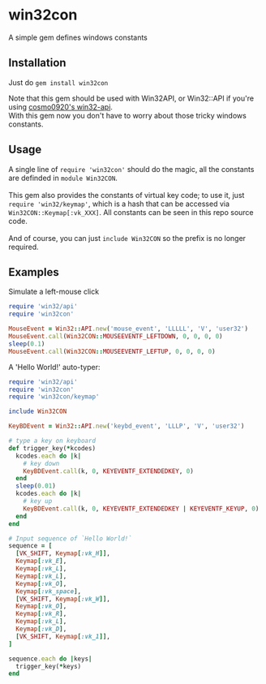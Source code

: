 # win32con
A simple gem defines windows constants

## Installation
Just do `gem install win32con`

Note that this gem should be used with Win32API, or Win32::API if you're using [cosmo0920's win32-api](https://github.com/cosmo0920/win32-api).</br>
With this gem now you don't have to worry about those tricky windows constants.


## Usage
A single line of `require 'win32con'` should do the magic, all the constants are definded in `module Win32CON`.
<br><br>
This gem also provides the constants of virtual key code; to use it, just `require 'win32/keymap'`, which is a hash that can be accessed via `Win32CON::Keymap[:vk_XXX]`. All constants can be seen in this repo source code.
<br><br>
And of course, you can just `include Win32CON` so the prefix is no longer required.

## Examples
Simulate a left-mouse click
```ruby
require 'win32/api'
require 'win32con'

MouseEvent = Win32::API.new('mouse_event', 'LLLLL', 'V', 'user32')
MouseEvent.call(Win32CON::MOUSEEVENTF_LEFTDOWN, 0, 0, 0, 0)
sleep(0.1)
MouseEvent.call(Win32CON::MOUSEEVENTF_LEFTUP, 0, 0, 0, 0)
```

A 'Hello World!' auto-typer:
```ruby
require 'win32/api'
require 'win32con'
require 'win32con/keymap'

include Win32CON

KeyBDEvent = Win32::API.new('keybd_event', 'LLLP', 'V', 'user32')

# type a key on keyboard
def trigger_key(*kcodes)
  kcodes.each do |k|
    # key down
    KeyBDEvent.call(k, 0, KEYEVENTF_EXTENDEDKEY, 0)
  end
  sleep(0.01)
  kcodes.each do |k|
    # key up
    KeyBDEvent.call(k, 0, KEYEVENTF_EXTENDEDKEY | KEYEVENTF_KEYUP, 0)
  end
end

# Input sequence of `Hello World!`
sequence = [
  [VK_SHIFT, Keymap[:vk_H]],
  Keymap[:vk_E],
  Keymap[:vk_L],
  Keymap[:vk_L],
  Keymap[:vk_O],
  Keymap[:vk_space],
  [VK_SHIFT, Keymap[:vk_W]],
  Keymap[:vk_O],
  Keymap[:vk_R],
  Keymap[:vk_L],
  Keymap[:vk_D],
  [VK_SHIFT, Keymap[:vk_1]],
]

sequence.each do |keys|
  trigger_key(*keys)
end
```
